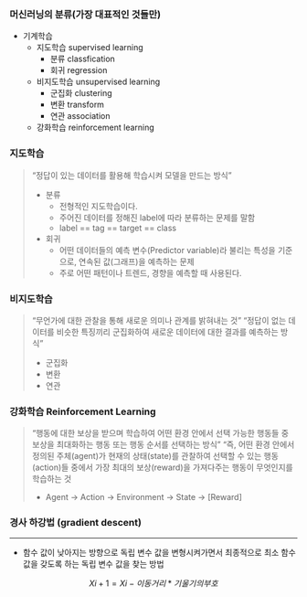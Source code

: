 
### 머신러닝의 분류(가장 대표적인 것들만)
- 기계학습
	- 지도학습 supervised learning
		- 분류 classfication
		- 회귀 regression
	- 비지도학습 unsupervised learning
		- 군집화 clustering
		- 변환 transform
		- 연관 association
	- 강화학습 reinforcement learning

### 지도학습
> “정답이 있는 데이터를 활용해 학습시켜 모델을 만드는 방식”
> - 분류
>   - 전형적인 지도학습이다.
>   - 주어진 데이터를 정해진 label에 따라 분류하는 문제를 말함
>   - label == tag == target == class
> - 회귀
>   - 어떤 데이터들의 예측 변수(Predictor variable)라 불리는 특성을 기준으로, 연속된 값(그래프)을 예측하는 문제
>   - 주로 어떤 패턴이나 트렌드, 경향을 예측할 때 사용된다.

### 비지도학습
> “무언가에 대한 관찰을 통해 새로운 의미나 관계를 밝혀내는 것”
> “정답이 없는 데이터를 비슷한 특징끼리 군집화하여 새로운 데이터에 대한 결과를 예측하는 방식”
>
> - 군집화
> - 변환
> - 연관

### 강화학습 Reinforcement Learning
> “행동에 대한 보상을 받으며 학습하여 어떤 환경 안에서 선택 가능한 행동들 중 보상을 최대화하는 행동 또는 행동 순서를 선택하는 방식”
> “즉, 어떤 환경 안에서 정의된 주체(agent)가 현재의 상태(state)를 관찰하여 선택할 수 있는 행동(action)들 중에서 가장 최대의 보상(reward)을 가져다주는 행동이 무엇인지를 학습하는 것
>
> - Agent -> Action -> Environment -> State -> [Reward]



### 경사 하강법 (gradient descent)

---

- 함수 값이 낮아지는 방향으로 독립 변수 값을 변형시켜가면서 최종적으로 최소 함수 값을 갖도록 하는 독립 변수 값을 찾는 방법

$$
Xi+1 = Xi - 이동거리 * 기울기의 부호
$$

